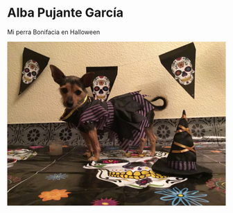 # Alba Pujante García

Mi perra Bonifacia en Halloween


![Mi perra disfrazada de bruja](/images/7973C994-5AA8-4224-AF3D-563477FB1EEC.jpeg)
